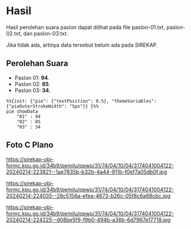# Hasil

Hasil perolehan suara paslon dapat dilihat pada file paslon-01.txt, paslon-02.txt, dan paslon-03.txt.

Jika tidak ada, artinya data tersebut belum ada pada SIREKAP.

## Perolehan Suara

 * Paslon 01: **94**.
 * Paslon 02: **85**.
 * Paslon 03: **34**.

```mermaid
%%{init: {"pie": {"textPosition": 0.5}, "themeVariables": {"pieOuterStrokeWidth": "5px"}} }%%
pie showData
    "01" : 94
    "02" : 85
    "03" : 34
```
## Foto C Plano

https://sirekap-obj-formc.kpu.go.id/34b9/pemilu/ppwp/31/74/04/10/04/3174041004122-20240214-223821--1ae7835b-b32b-4a44-911b-f0ef7a05db0f.jpg

https://sirekap-obj-formc.kpu.go.id/34b9/pemilu/ppwp/31/74/04/10/04/3174041004122-20240214-224035--28c5156a-efea-4673-b26c-05f8c6a68cbc.jpg

https://sirekap-obj-formc.kpu.go.id/34b9/pemilu/ppwp/31/74/04/10/04/3174041004122-20240214-224225--d08be5f9-f9b0-494b-a36b-6d7967e17718.jpg

